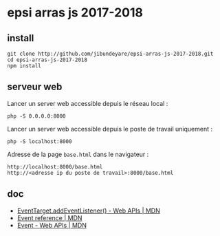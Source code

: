 # epsi arras js 2017-2018

## install

    git clone http://github.com/jibundeyare/epsi-arras-js-2017-2018.git
    cd epsi-arras-js-2017-2018
    npm install

## serveur web

Lancer un server web accessible depuis le réseau local :

    php -S 0.0.0.0:8000

Lancer un server web accessible depuis le poste de travail uniquement :

    php -S localhost:8000

Adresse de la page `base.html` dans le navigateur :

    http://localhost:8000/base.html
    http://<adresse ip du poste de travail>:8000/base.html

## doc

- [EventTarget.addEventListener() - Web APIs | MDN](https://developer.mozilla.org/en-US/docs/Web/API/EventTarget/addEventListener)
- [Event reference | MDN](https://developer.mozilla.org/en-US/docs/Web/Events)
- [Event - Web APIs | MDN](https://developer.mozilla.org/en-US/docs/Web/API/Event)
